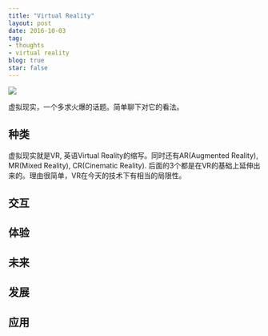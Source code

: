 ```yaml
---
title: "Virtual Reality"
layout: post
date: 2016-10-03
tag:
- thoughts
- virtual reality
blog: true
star: false
---
```


<img src="{{site.url}}/assets/images/vr.jpg" />

虚拟现实，一个多求火爆的话题。简单聊下对它的看法。

## 种类

虚拟现实就是VR, 英语Virtual Reality的缩写。同时还有AR(Augmented Reality), MR(Mixed Reality), CR(Cinematic Reality). 后面的3个都是在VR的基础上延伸出来的。理由很简单，VR在今天的技术下有相当的局限性。

## 交互

## 体验

## 未来

## 发展

## 应用
